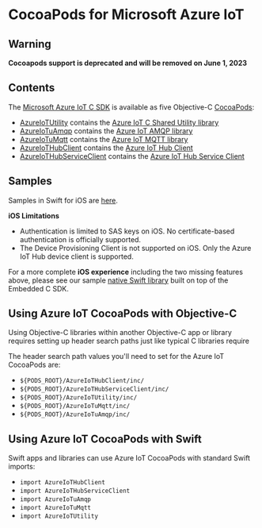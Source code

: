 # CocoaPods for Microsoft Azure IoT

## Warning

**Cocoapods support is deprecated and will be removed on June 1, 2023**

## Contents

The [Microsoft Azure IoT C SDK](https://github.com/azure/azure-iot-sdk-c) is available as five Objective-C [CocoaPods](https://cocoapods.org/):

* [AzureIoTUtility](https://cocoapods.org/?q=AzureIoTUtility) contains the [Azure IoT C Shared Utility library](https://github.com/Azure/azure-c-shared-utility)
* [AzureIoTuAmqp](https://cocoapods.org/?q=AzureIoTuAmqp) contains the [Azure IoT AMQP library](https://github.com/Azure/azure-uamqp-c)
* [AzureIoTuMqtt](https://cocoapods.org/?q=AzureIoTuMqtt) contains the [Azure IoT MQTT library](https://github.com/Azure/azure-umqtt-c)
* [AzureIoTHubClient](https://cocoapods.org/?q=AzureIoTHubClient) contains the [Azure IoT Hub Client](https://github.com/azure/azure-iot-sdk-c)
* [AzureIoTHubServiceClient](https://cocoapods.org/?q=AzureIoTHubServiceClient) contains the [Azure IoT Hub Service Client](https://github.com/azure/azure-iot-sdk-c)

## Samples

Samples in Swift for iOS are [here](https://github.com/Azure-Samples/azure-iot-samples-ios.git).

   **iOS Limitations**

  - Authentication is limited to SAS keys on iOS. No certificate-based authentication is officially supported.
  - The Device Provisioning Client is not supported on iOS. Only the Azure IoT Hub device client is supported.

  For a more complete **iOS experience** including the two missing features above, please see our sample [native Swift library](https://github.com/Azure-Samples/azure-sdk-for-c-swift) built on top of the Embedded C SDK.

## Using Azure IoT CocoaPods with Objective-C

Using Objective-C libraries within another Objective-C app or library requires setting up header search paths just like typical C libraries require

The header search path values you'll need to set for the Azure IoT CocoaPods are:

* `${PODS_ROOT}/AzureIoTHubClient/inc/`
* `${PODS_ROOT}/AzureIoTHubServiceClient/inc/`
* `${PODS_ROOT}/AzureIoTUtility/inc/`
* `${PODS_ROOT}/AzureIoTuMqtt/inc/`
* `${PODS_ROOT}/AzureIoTuAmqp/inc/`

## Using Azure IoT CocoaPods with Swift

Swift apps and libraries can use Azure IoT CocoaPods with standard Swift imports:

* `import AzureIoTHubClient`
* `import AzureIoTHubServiceClient`
* `import AzureIoTuAmqp`
* `import AzureIoTuMqtt`
* `import AzureIoTUtility`
